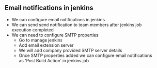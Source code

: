 ## Email notifications in jenkins
- We can configure email notifications in jenkins
- We can send send notification to team members after jenkins job execution completed
- We can need to configure SMTP properties
  - Go to manage jenkins
  - Add email extension server
  - We will add company provided SMTP server details
  - Once SMTP properties added we can configure email notifications as 'Post Build Action' in jenkins job
